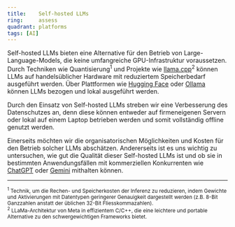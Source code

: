 ```yaml
---
title:    Self-hosted LLMs  
ring:     assess  
quadrant: platforms
tags: [AI]
---
```


Self-hosted LLMs bieten eine Alternative für den Betrieb von Large-Language-Models, die keine umfangreiche
GPU-Infrastruktur voraussetzen. Durch Techniken wie Quantisierung<sup>1</sup> und Projekte wie
[llama.cpp][llamaCpp]<sup>2</sup> können LLMs auf handelsüblicher Hardware mit reduziertem Speicherbedarf ausgeführt
werden. Über Plattformen wie [Hugging Face][huggingFace] oder [Ollama][ollama] können LLMs bezogen und lokal ausgeführt
werden.

Durch den Einsatz von Self-hosted LLMs streben wir eine Verbesserung des Datenschutzes an, denn diese können entweder auf firmeneigenen Servern oder lokal auf einem Laptop betrieben werden und somit vollständig offline genutzt werden.

Einerseits möchten wir die organisatorischen Möglichkeiten und Kosten für den Betrieb solcher LLMs abschätzen.
Andererseits ist es uns wichtig zu untersuchen, wie gut die Qualität dieser Self-hosted LLMs ist und ob sie in
bestimmten Anwendungsfällen mit kommerziellen Konkurrenten wie [ChatGPT][chatGPT] oder [Gemini][gemini] mithalten
können.

___
<small><sup>1</sup> Technik, um die Rechen- und Speicherkosten der Inferenz zu reduzieren, indem
Gewichte und Aktivierungen mit Datentypen geringerer Genauigkeit dargestellt werden (z.B. 8-Bit Ganzzahlen anstatt der
üblichen 32-Bit Fliesskommazahlen).</small><br>
<small><sup>2</sup> LLaMa-Architektur von Meta in effizientem C/C++, die eine leichtere und portable Alternative zu
den schwergewichtigen Frameworks bietet.</small>

[huggingFace]: https://huggingface.co
[ollama]: https://ollama.ai
[chatGPT]: https://chat.openai.com
[gemini]: https://gemini.google.com
[llamaCpp]: https://github.com/ggerganov/llama.cpp